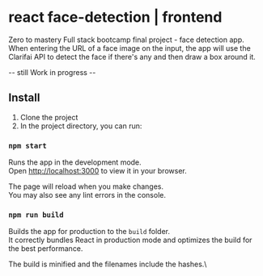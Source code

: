 # react face-detection | frontend
Zero to mastery Full stack bootcamp final project - face detection app.
When entering the URL of a face image on the input, the app will use the Clarifai API to detect the face if there's any and then draw a box around it. 

-- still Work in progress --

## Install

1. Clone the project
2. In the project directory, you can run:

### `npm start`

Runs the app in the development mode.\
Open [http://localhost:3000](http://localhost:3000) to view it in your browser.

The page will reload when you make changes.\
You may also see any lint errors in the console.

### `npm run build`

Builds the app for production to the `build` folder.\
It correctly bundles React in production mode and optimizes the build for the best performance.

The build is minified and the filenames include the hashes.\
